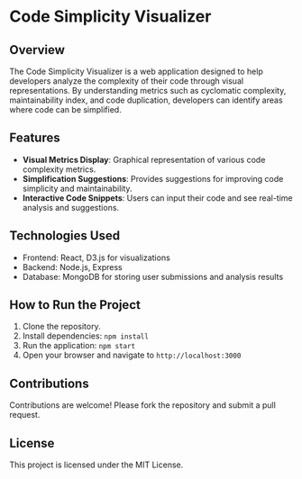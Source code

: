 # Code Simplicity Visualizer

## Overview
The Code Simplicity Visualizer is a web application designed to help developers analyze the complexity of their code through visual representations. By understanding metrics such as cyclomatic complexity, maintainability index, and code duplication, developers can identify areas where code can be simplified.

## Features
- **Visual Metrics Display**: Graphical representation of various code complexity metrics.
- **Simplification Suggestions**: Provides suggestions for improving code simplicity and maintainability.
- **Interactive Code Snippets**: Users can input their code and see real-time analysis and suggestions.

## Technologies Used
- Frontend: React, D3.js for visualizations
- Backend: Node.js, Express
- Database: MongoDB for storing user submissions and analysis results

## How to Run the Project
1. Clone the repository.
2. Install dependencies: `npm install`
3. Run the application: `npm start`
4. Open your browser and navigate to `http://localhost:3000`

## Contributions
Contributions are welcome! Please fork the repository and submit a pull request.

## License
This project is licensed under the MIT License.
